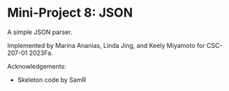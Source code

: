 Mini-Project 8: JSON
====================

A simple JSON parser.

Implemented by Marina Ananias, Linda Jing, and Keely Miyamoto for CSC-207-01 2023Fa.

Acknowledgements:

* Skeleton code by SamR